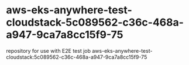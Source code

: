 # aws-eks-anywhere-test-cloudstack-5c089562-c36c-468a-a947-9ca7a8cc15f9-75
repository for use with E2E test job aws-eks-anywhere-test-cloudstack:5c089562-c36c-468a-a947-9ca7a8cc15f9-75
